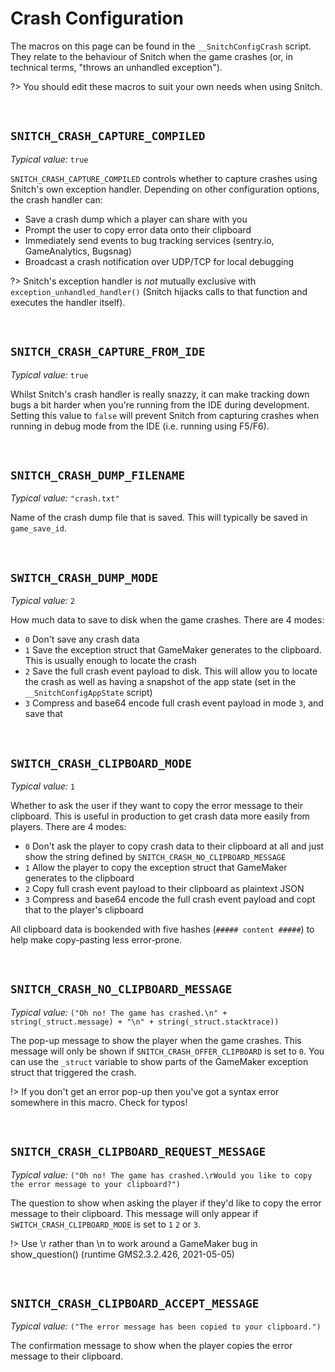 # Crash Configuration

The macros on this page can be found in the `__SnitchConfigCrash` script. They relate to the behaviour of Snitch when the game crashes (or, in technical terms, "throws an unhandled exception").

?> You should edit these macros to suit your own needs when using Snitch.

&nbsp;

## `SNITCH_CRASH_CAPTURE_COMPILED`

*Typical value:* `true`

`SNITCH_CRASH_CAPTURE_COMPILED` controls whether to capture crashes using Snitch's own exception handler. Depending on other configuration options, the crash handler can:
- Save a crash dump which a player can share with you
- Prompt the user to copy error data onto their clipboard
- Immediately send events to bug tracking services (sentry.io, GameAnalytics, Bugsnag)
- Broadcast a crash notification over UDP/TCP for local debugging

?> Snitch's exception handler is *not* mutually exclusive with `exception_unhandled_handler()` (Snitch hijacks calls to that function and executes the handler itself).

&nbsp;

## `SNITCH_CRASH_CAPTURE_FROM_IDE`

*Typical value:* `true`

Whilst Snitch's crash handler is really snazzy, it can make tracking down bugs a bit harder when you're running from the IDE during development. Setting this value to `false` will prevent Snitch from capturing crashes when running in debug mode from the IDE (i.e. running using F5/F6).

&nbsp;

## `SNITCH_CRASH_DUMP_FILENAME`

*Typical value:* `"crash.txt"`

Name of the crash dump file that is saved. This will typically be saved in `game_save_id`.

&nbsp;

## `SWITCH_CRASH_DUMP_MODE`

*Typical value:* `2`

How much data to save to disk when the game crashes. There are 4 modes:
- `0` Don't save any crash data
- `1` Save the exception struct that GameMaker generates to the clipboard. This is usually enough to locate the crash
- `2` Save the full crash event payload to disk. This will allow you to locate the crash as well as having a snapshot of the app state (set in the `__SnitchConfigAppState` script)
- `3` Compress and base64 encode full crash event payload in mode `3`, and save that

&nbsp;

## `SWITCH_CRASH_CLIPBOARD_MODE`

*Typical value:* `1`

Whether to ask the user if they want to copy the error message to their clipboard. This is useful in production to get crash data more easily from players. There are 4 modes:
- `0` Don't ask the player to copy crash data to their clipboard at all and just show the string defined by `SNITCH_CRASH_NO_CLIPBOARD_MESSAGE`
- `1` Allow the player to copy the exception struct that GameMaker generates to the clipboard
- `2` Copy full crash event payload to their clipboard as plaintext JSON
- `3` Compress and base64 encode the full crash event payload and copt that to the player's clipboard

All clipboard data is bookended with five hashes (`##### content #####`) to help make copy-pasting less error-prone.

&nbsp;

## `SNITCH_CRASH_NO_CLIPBOARD_MESSAGE`

*Typical value:* `("Oh no! The game has crashed.\n" + string(_struct.message) + "\n" + string(_struct.stacktrace))`

The pop-up message to show the player when the game crashes. This message will only be shown if `SNITCH_CRASH_OFFER_CLIPBOARD` is set to `0`. You can use the `_struct` variable to show parts of the GameMaker exception struct that triggered the crash.

!> If you don't get an error pop-up then you've got a syntax error somewhere in this macro. Check for typos!

&nbsp;

## `SNITCH_CRASH_CLIPBOARD_REQUEST_MESSAGE`

*Typical value:* `("Oh no! The game has crashed.\rWould you like to copy the error message to your clipboard?")`

The question to show when asking the player if they'd like to copy the error message to their clipboard. This message will only appear if `SWITCH_CRASH_CLIPBOARD_MODE` is set to `1` `2` or `3`.

!> Use \r rather than \n to work around a GameMaker bug in show_question() (runtime GMS2.3.2.426, 2021-05-05)

&nbsp;

## `SNITCH_CRASH_CLIPBOARD_ACCEPT_MESSAGE`

*Typical value:* `("The error message has been copied to your clipboard.")`

The confirmation message to show when the player copies the error message to their clipboard.